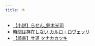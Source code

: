 ```yaml
---
title: 本
---
```


- [【小説】らせん_鈴木光司](<../../../../d/2021/09/12/【小説】らせん_鈴木光司.md>)
- [時間は存在しない カルロ・ロヴェッリ](<../../../../d/2021/12/16/【本】時間は存在しない_カルロ・ロヴェッリ.md>)
- [【読書】サ道 タナカカツキ](<../../../../d/2022/05/17/【読書】サ道%20タナカカツキ.md>)
